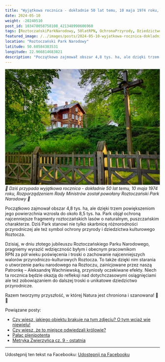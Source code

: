 ```yaml
---
title: "Wyjątkowa rocznica - dokładnie 50 lat temu, 10 maja 1974 roku, Rozporządzeniem Rady Ministrów został powołany Roztoczański Park Narodowy"
date: 2024-05-10
weight: -20240510
post_id: 103478058758108_421348990606960
tags: [RoztoczańskiParkNarodowy, 50latRPN, OchronaPrzyrody, DziedzictwoPrzyrodnicze]
featured_image: /../images/posts/2024-05-10-wyjatkowa-rocznica-dokladnie-50-lat-temu-10-maja.jpg
location: "Roztoczański Park Narodowy"
latitude: 50.60584383531
longitude: 22.966814683821
description: "Początkowo zajmował obszar 4,8 tys. ha, ale dzięki trzem powiększeniom jego powierzchnia wzrosła do około 8,5 tys. ha. Park objął ochroną najcenniejsz..."
---
```


![🎉 Dziś przypada wyjątkowa rocznica - dokładnie 50 lat temu, 10 maja 1974 roku, Rozporządzeniem Rady Ministrów został powołany Roztoczański Park Narodowy 🌳](/images/posts/2024-05-10-wyjatkowa-rocznica-dokladnie-50-lat-temu-10-maja.jpg)
*🎉 Dziś przypada wyjątkowa rocznica - dokładnie 50 lat temu, 10 maja 1974 roku, Rozporządzeniem Rady Ministrów został powołany Roztoczański Park Narodowy 🌳*

Początkowo zajmował obszar 4,8 tys. ha, ale dzięki trzem powiększeniom jego powierzchnia wzrosła do około 8,5 tys. ha. Park objął ochroną najcenniejsze fragmenty roztoczańskich lasów o naturalnym, puszczańskim charakterze. Dziś Park stanowi nie tylko skarbnicę różnorodności przyrodniczej ale też symbol ochrony przyrody i dziedzictwa kulturowego Roztocza.

Dzisiaj, w dniu złotego jubileuszu Roztoczańskiego Parku Narodowego, pragniemy wyrazić wdzięczność byłym i obecnym pracownikom RPN za pół wieku poświęcenia i troski o zachowanie najcenniejszych walorów przyrodniczo-kulturowych Roztocza. To także dzięki nim starania o utworzenie parku narodowego na Roztoczu, zainicjowane przez naszą Patronkę – Aleksandrę Wachniewską, przyniosły oczekiwane efekty. Niech ta rocznica będzie okazją do refleksji nad dotychczasowymi osiągnięciami ale też zobowiązaniem do dalszej troski o unikatowe dziedzictwo przyrodnicze.

Razem tworzymy przyszłość, w której Natura jest chroniona i szanowana! 💚🌳

Powiązane posty:
- [Czy wiesz, jakiego obiektu brakuje na tym zdjęciu? O tym wciąż wie niewielu!](/posts/czy-wiesz-jakiego-obiektu-brakuje-na-tym-zdjeciu)
- [Czy wiesz, że to miejsce odwiedzali królowie?](/posts/czy-wiesz-ze-to-miejsce-odwiedzali-krolowie)
- [Pałac plenipotenta](/posts/palac-plenipotenta)
- [Metryka Zwierzyńca cz. 9 - ostatnia](/posts/metryka-zwierzyncacz9-ostatnia)


---

Udostępnij ten tekst na Facebooku:
[Udostępnij na Facebooku](https://www.facebook.com/sharer/sharer.php?u=https://stowarzyszeniewachniewskiej.pl/posts/wyjatkowa-rocznica-dokladnie-50-lat-temu-10-maja)

<script type="application/ld+json">
{
  "@context": "https://schema.org",
  "@type": "BlogPosting",
  "headline": "Wyjątkowa rocznica - dokładnie 50 lat temu, 10 maja 1974 roku, Rozporządzeniem Rady Ministrów został powołany Roztoczański Park Narodowy",
  "datePublished": "2024-05-10",
  "dateModified": "2024-05-10",
  "author": {
    "@type": "Organization",
    "name": "Stowarzyszenie im. Aleksandry Wachniewskiej"
  },
  "publisher": {
    "@type": "Organization",
    "name": "Stowarzyszenie im. Aleksandry Wachniewskiej",
    "logo": {
      "@type": "ImageObject",
      "url": "https://stowarzyszeniewachniewskiej.pl/images/logo/logo.svg"
    }
  },
  "mainEntityOfPage": {
    "@type": "WebPage",
    "@id": "https://stowarzyszeniewachniewskiej.pl/posts/wyjatkowa-rocznica-dokladnie-50-lat-temu-10-maja"
  },
  "image": {
    "@type": "ImageObject",
    "url": "https://stowarzyszeniewachniewskiej.pl//images/posts/2024-05-10-wyjatkowa-rocznica-dokladnie-50-lat-temu-10-maja.jpg"
  },
  "articleSection": "Dziedzictwo Kulturowe i Zabytki",
  "keywords": "[RoztoczańskiParkNarodowy, 50latRPN, OchronaPrzyrody, DziedzictwoPrzyrodnicze]",
  "wordCount": 126,
  "articleBody": "Początkowo zajmował obszar 4,8 tys. ha, ale dzięki trzem powiększeniom jego powierzchnia wzrosła do około 8,5 tys. ha. Park objął ochroną najcenniejsze fragmenty roztoczańskich lasów o naturalnym, puszczańskim charakterze. Dziś Park stanowi nie tylko skarbnicę różnorodności przyrodniczej ale też symbol ochrony przyrody i dziedzictwa kulturowego Roztocza.\n\nDzisiaj, w dniu złotego jubileuszu Roztoczańskiego Parku Narodowego, pragniemy wyrazić wdzięczność byłym i obecnym pracownikom RPN za pół wieku poświęcenia i troski o zachowanie najcenniejszych walorów przyrodniczo-kulturowych Roztocza. To także dzięki nim starania o utworzenie parku narodowego na Roztoczu, zainicjowane przez naszą Patronkę – Aleksandrę Wachniewską, przyniosły oczekiwane efekty. Niech ta rocznica będzie okazją do refleksji nad dotychczasowymi osiągnięciami ale też zobowiązaniem do dalszej troski o unikatowe dziedzictwo przyrodnicze.\n\nRazem tworzymy przyszłość, w której Natura jest chroniona i szanowana! 💚🌳",
  "description": "Początkowo zajmował obszar 4,8 tys. ha, ale dzięki trzem powiększeniom jego powierzchnia wzrosła do około 8,5 tys. ha. Park objął ochroną najcenniejsz...",
  "copyrightHolder": null
}
</script>
<script type="application/ld+json">
{
  "@context": "https://schema.org",
  "@type": "BreadcrumbList",
  "itemListElement": [
    {
      "@type": "ListItem",
      "position": 1,
      "name": "Home",
      "item": "https://stowarzyszeniewachniewskiej.pl"
    },
    {
      "@type": "ListItem",
      "position": 2,
      "name": "posts",
      "item": "https://stowarzyszeniewachniewskiej.pl/posts"
    },
    {
      "@type": "ListItem",
      "position": 3,
      "name": "Wyjątkowa rocznica - dokładnie 50 lat temu, 10 maja 1974 roku, Rozporządzeniem Rady Ministrów został powołany Roztoczański Park Narodowy",
      "item": "https://stowarzyszeniewachniewskiej.pl/posts/wyjatkowa-rocznica-dokladnie-50-lat-temu-10-maja"
    }
  ]
}
</script>
